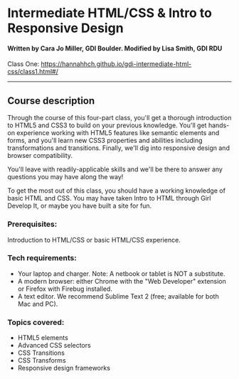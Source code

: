 Intermediate HTML/CSS &amp; Intro to Responsive Design
================================
#### Written by Cara Jo Miller, GDI Boulder. Modified by Lisa Smith, GDI RDU

Class One: https://hannahhch.github.io/gdi-intermediate-html-css/class1.html#/

---------------------
## Course description

Through the course of this four-part class, you'll get a thorough introduction to HTML5 and CSS3 to build on your previous knowledge. You'll get hands-on experience working with HTML5 features like semantic elements and forms, and you'll learn new CSS3 properties and abilities including transformations and transitions. Finally, we'll dig into responsive design and browser compatibility.

You'll leave with readily-applicable skills and we'll be there to answer any questions you may have along the way!

To get the most out of this class, you should have a working knowledge of basic HTML and CSS. You may have taken Intro to HTML through Girl Develop It, or maybe you have built a site for fun.

### Prerequisites:

Introduction to HTML/CSS or basic HTML/CSS experience.

### Tech requirements:

* Your laptop and charger. Note: A netbook or tablet is NOT a substitute.
* A modern browser: either Chrome with the "Web Developer" extension or Firefox with Firebug installed.
* A text editor. We recommend Sublime Text 2 (free; available for both Mac and PC).

### Topics covered:

* HTML5 elements
* Advanced CSS selectors
* CSS Transitions
* CSS Transforms
* Responsive design frameworks
